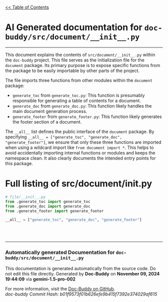 [<< Table of Contents](../../index.md)

# AI Generated documentation for `doc-buddy/src/document/__init__.py`
---
This document explains the contents of `src/document/__init__.py` within the `doc-buddy` project.  This file serves as the initialization file for the `document` package.  Its primary purpose is to expose specific functions from the package to be easily importable by other parts of the project.

The file imports three functions from other modules within the `document` package:

* `generate_toc` from `generate_toc.py`:  This function is presumably responsible for generating a table of contents for a document.
* `generate_doc` from `generate_doc.py`: This function likely handles the main document generation process.
* `generate_footer` from `generate_footer.py`:  This function likely generates the footer section of a document.

The `__all__` list defines the public interface of the `document` package.  By specifying `__all__ = ["generate_toc", "generate_doc", "generate_footer"]`, we ensure that only these three functions are imported when using a wildcard import like `from document import *`.  This helps to avoid accidentally importing internal functions or modules and keeps the namespace clean.  It also clearly documents the intended entry points for this package.

# Full listing of src/document/__init__.py
```python
# file/__init__.py
from .generate_toc import generate_toc
from .generate_doc import generate_doc
from .generate_footer import generate_footer

__all__ = ["generate_toc", "generate_doc", "generate_footer"]

```
<br>
<br>


---
### Automatically generated Documentation for `doc-buddy/src/document/__init__.py`
This documentation is generated automatically from the source code. Do not edit this file directly.
Generated by **Doc-Buddy** on **November 09, 2024 19:44:09** via **gemini-1.5-pro-002**

For more information, visit the [Doc-Buddy on GitHub](https://github.com/scott-r-lindsey/doc-buddy).  
*doc-buddy Commit Hash: b01f9573f01b626efe9b415f7392e374029af615*
